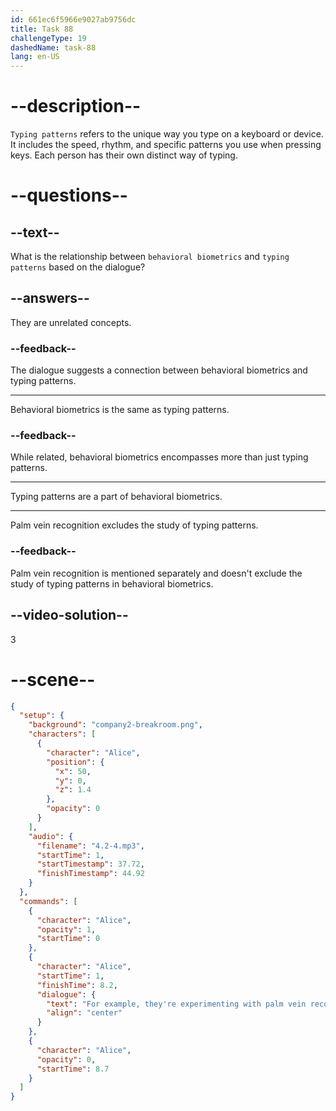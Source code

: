 ```yaml
---
id: 661ec6f5966e9027ab9756dc
title: Task 88
challengeType: 19
dashedName: task-88
lang: en-US
---
```


<!-- (Audio) Alice: For example, they're experimenting with palm vein recognition and even behavioral biometrics, like typing patterns to enhance security. -->

# --description--

`Typing patterns` refers to the unique way you type on a keyboard or device. It includes the speed, rhythm, and specific patterns you use when pressing keys. Each person has their own distinct way of typing.

# --questions--

## --text--

What is the relationship between `behavioral biometrics` and `typing patterns` based on the dialogue?

## --answers--

They are unrelated concepts.

### --feedback--

The dialogue suggests a connection between behavioral biometrics and typing patterns.

---

Behavioral biometrics is the same as typing patterns.

### --feedback--

While related, behavioral biometrics encompasses more than just typing patterns.

---

Typing patterns are a part of behavioral biometrics.

---

Palm vein recognition excludes the study of typing patterns.

### --feedback--

Palm vein recognition is mentioned separately and doesn't exclude the study of typing patterns in behavioral biometrics.

## --video-solution--

3

# --scene--

```json
{
  "setup": {
    "background": "company2-breakroom.png",
    "characters": [
      {
        "character": "Alice",
        "position": {
          "x": 50,
          "y": 0,
          "z": 1.4
        },
        "opacity": 0
      }
    ],
    "audio": {
      "filename": "4.2-4.mp3",
      "startTime": 1,
      "startTimestamp": 37.72,
      "finishTimestamp": 44.92
    }
  },
  "commands": [
    {
      "character": "Alice",
      "opacity": 1,
      "startTime": 0
    },
    {
      "character": "Alice",
      "startTime": 1,
      "finishTime": 8.2,
      "dialogue": {
        "text": "For example, they're experimenting with palm vein recognition and even behavioral biometrics, like typing patterns to enhance security.",
        "align": "center"
      }
    },
    {
      "character": "Alice",
      "opacity": 0,
      "startTime": 8.7
    }
  ]
}
```
